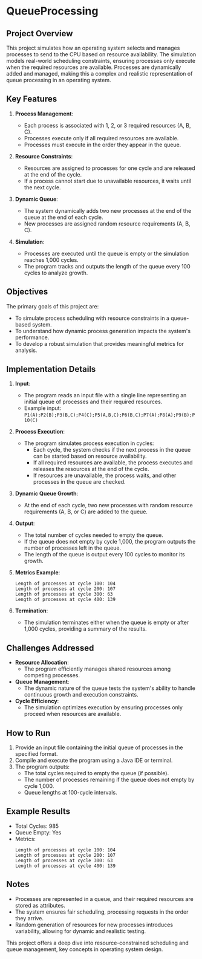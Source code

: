 # QueueProcessing 

## Project Overview
This project simulates how an operating system selects and manages processes to send to the CPU based on resource availability. The simulation models real-world scheduling constraints, ensuring processes only execute when the required resources are available. Processes are dynamically added and managed, making this a complex and realistic representation of queue processing in an operating system.

## Key Features
1. **Process Management**:
   - Each process is associated with 1, 2, or 3 required resources (A, B, C).
   - Processes execute only if all required resources are available.
   - Processes must execute in the order they appear in the queue.

2. **Resource Constraints**:
   - Resources are assigned to processes for one cycle and are released at the end of the cycle.
   - If a process cannot start due to unavailable resources, it waits until the next cycle.

3. **Dynamic Queue**:
   - The system dynamically adds two new processes at the end of the queue at the end of each cycle.
   - New processes are assigned random resource requirements (A, B, C).

4. **Simulation**:
   - Processes are executed until the queue is empty or the simulation reaches 1,000 cycles.
   - The program tracks and outputs the length of the queue every 100 cycles to analyze growth.

## Objectives
The primary goals of this project are:
- To simulate process scheduling with resource constraints in a queue-based system.
- To understand how dynamic process generation impacts the system's performance.
- To develop a robust simulation that provides meaningful metrics for analysis.

## Implementation Details
1. **Input**:
   - The program reads an input file with a single line representing an initial queue of processes and their required resources.
   - Example input: `P1(A);P2(B);P3(B,C);P4(C);P5(A,B,C);P6(B,C);P7(A);P8(A);P9(B);P10(C)`

2. **Process Execution**:
   - The program simulates process execution in cycles:
     - Each cycle, the system checks if the next process in the queue can be started based on resource availability.
     - If all required resources are available, the process executes and releases the resources at the end of the cycle.
     - If resources are unavailable, the process waits, and other processes in the queue are checked.

3. **Dynamic Queue Growth**:
   - At the end of each cycle, two new processes with random resource requirements (A, B, or C) are added to the queue.

4. **Output**:
   - The total number of cycles needed to empty the queue.
   - If the queue does not empty by cycle 1,000, the program outputs the number of processes left in the queue.
   - The length of the queue is output every 100 cycles to monitor its growth.

5. **Metrics Example**:
   ```
   Length of processes at cycle 100: 104
   Length of processes at cycle 200: 107
   Length of processes at cycle 300: 63
   Length of processes at cycle 400: 139
   ```

6. **Termination**:
   - The simulation terminates either when the queue is empty or after 1,000 cycles, providing a summary of the results.

## Challenges Addressed
- **Resource Allocation**:
  - The program efficiently manages shared resources among competing processes.
- **Queue Management**:
  - The dynamic nature of the queue tests the system's ability to handle continuous growth and execution constraints.
- **Cycle Efficiency**:
  - The simulation optimizes execution by ensuring processes only proceed when resources are available.

## How to Run
1. Provide an input file containing the initial queue of processes in the specified format.
2. Compile and execute the program using a Java IDE or terminal.
3. The program outputs:
   - The total cycles required to empty the queue (if possible).
   - The number of processes remaining if the queue does not empty by cycle 1,000.
   - Queue lengths at 100-cycle intervals.

## Example Results
- Total Cycles: 985
- Queue Empty: Yes
- Metrics:
  ```
  Length of processes at cycle 100: 104
  Length of processes at cycle 200: 107
  Length of processes at cycle 300: 63
  Length of processes at cycle 400: 139
  ```

## Notes
- Processes are represented in a queue, and their required resources are stored as attributes.
- The system ensures fair scheduling, processing requests in the order they arrive.
- Random generation of resources for new processes introduces variability, allowing for dynamic and realistic testing.

This project offers a deep dive into resource-constrained scheduling and queue management, key concepts in operating system design.
